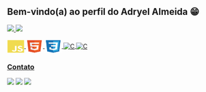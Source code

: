 ## Bem-vindo(a) ao perfil do Adryel Almeida 😁
 <div>
   <a href="https://github.com/Adryel7">
   <img height="180em" src="https://github-readme-stats.vercel.app/api?username=Adryel7&show_icons=true&theme=tokyonight&include_all_commits=true&count_private=true"/>
   <img height="180em" src="https://github-readme-stats.vercel.app/api/top-langs/?username=Adryel7&layout=compact&langs_count=6&theme=tokyonight"/>
</div>
    
<div style="display: inline_block"><br>
  <img align="center" alt="Js" height="30" width="40" src="https://raw.githubusercontent.com/devicons/devicon/master/icons/javascript/javascript-plain.svg">
  <img align="center" alt="HTML" height="30" width="40" src="https://raw.githubusercontent.com/devicons/devicon/master/icons/html5/html5-original.svg">
  <img align="center" alt="CSS" height="30" width="40" src="https://raw.githubusercontent.com/devicons/devicon/master/icons/css3/css3-original.svg">
  <img align="center" alt="C" height= "30" Width="40" src="https://cdn.jsdelivr.net/gh/devicons/devicon@latest/icons/c/c-original.svg" />
  <img align="center" alt="C" height= "30" Width="40" src="https://cdn.jsdelivr.net/gh/devicons/devicon@latest/icons/python/python-original.svg" />
</div>

### Contato
 
<div> 
  <a href="https://instagram.com/adryel7" target="_blank"><img src="https://img.shields.io/badge/-Instagram-%23E4405F?style=for-the-badge&logo=instagram&logoColor=white" target="_blank"></a>
  <a href = "mailto:adryel7@gmail.com"><img src="https://img.shields.io/badge/-Gmail-%23333?style=for-the-badge&logo=gmail&logoColor=white" target="_blank"></a>
  <a href="https://www.linkedin.com/in/adryel-almeida-052365321/" target="_blank"><img src="https://img.shields.io/badge/-LinkedIn-%230077B5?style=for-the-badge&logo=linkedin&logoColor=white" target="_blank"></a>
</div>
<br>

